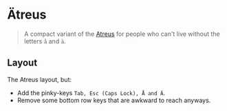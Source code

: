 # Ätreus
> A compact variant of the [Atreus](https://gitlab.com/technomancy/atreus) for people who can't live without the letters `å` and `ä`.

## Layout
The Atreus layout, but:

- Add the pinky-keys `Tab, Esc (Caps Lock), Å and Ä`.
- Remove some bottom row keys that are awkward to reach anyways.
